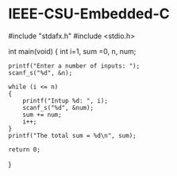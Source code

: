 IEEE-CSU-Embedded-C
===================
#include "stdafx.h"
#include <stdio.h>

int main(void)
{
	int i=1, sum =0, n, num;

	printf("Enter a number of inputs: ");
	scanf_s("%d", &n);

	while (i <= n)
	{
		printf("Intup %d: ", i);
		scanf_s("%d", &num);
		sum += num;
		i++;
	}
	printf("The total sum = %d\n", sum);

	return 0;
}



